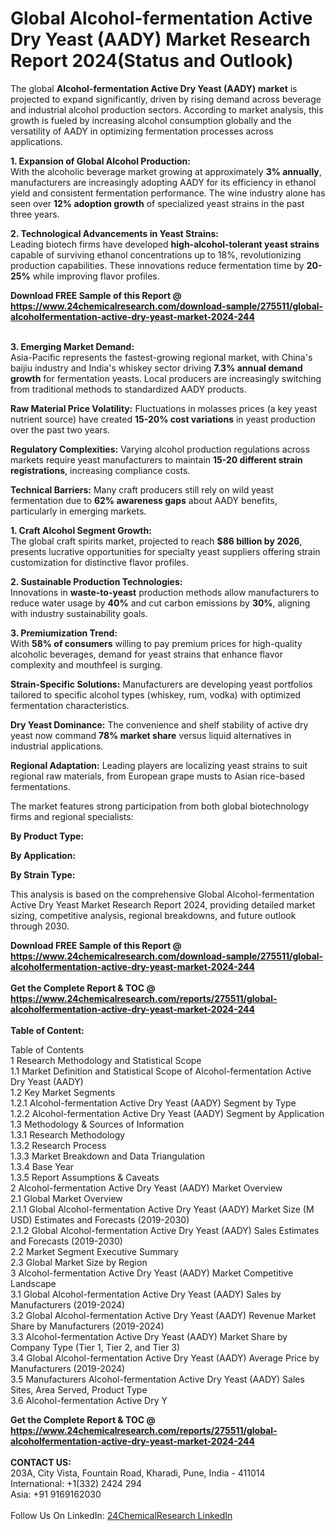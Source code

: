 <h1>Global Alcohol-fermentation Active Dry Yeast (AADY) Market Research Report 2024(Status and Outlook)</h1><p>The global <strong>Alcohol-fermentation Active Dry Yeast (AADY) market</strong> is projected to expand significantly, driven by rising demand across beverage and industrial alcohol production sectors. According to market analysis, this growth is fueled by increasing alcohol consumption globally and the versatility of AADY in optimizing fermentation processes across applications.</p><p><strong>1. Expansion of Global Alcohol Production:</strong><br>
With the alcoholic beverage market growing at approximately <strong>3% annually</strong>, manufacturers are increasingly adopting AADY for its efficiency in ethanol yield and consistent fermentation performance. The wine industry alone has seen over <strong>12% adoption growth</strong> of specialized yeast strains in the past three years.</p><p><strong>2. Technological Advancements in Yeast Strains:</strong><br>
Leading biotech firms have developed <strong>high-alcohol-tolerant yeast strains</strong> capable of surviving ethanol concentrations up to 18%, revolutionizing production capabilities. These innovations reduce fermentation time by <strong>20-25%</strong> while improving flavor profiles.</p><div><b>Download FREE Sample of this Report @ 
            <a href="https://www.24chemicalresearch.com/download-sample/275511/global-alcoholfermentation-active-dry-yeast-market-2024-244">
            https://www.24chemicalresearch.com/download-sample/275511/global-alcoholfermentation-active-dry-yeast-market-2024-244</a></b></div><br><p><strong>3. Emerging Market Demand:</strong><br>
Asia-Pacific represents the fastest-growing regional market, with China's baijiu industry and India's whiskey sector driving <strong>7.3% annual demand growth</strong> for fermentation yeasts. Local producers are increasingly switching from traditional methods to standardized AADY products.</p><p><strong>Raw Material Price Volatility:</strong> Fluctuations in molasses prices (a key yeast nutrient source) have created <strong>15-20% cost variations</strong> in yeast production over the past two years.</p><p><strong>Regulatory Complexities:</strong> Varying alcohol production regulations across markets require yeast manufacturers to maintain <strong>15-20 different strain registrations</strong>, increasing compliance costs.</p><p><strong>Technical Barriers:</strong> Many craft producers still rely on wild yeast fermentation due to <strong>62% awareness gaps</strong> about AADY benefits, particularly in emerging markets.</p><p><strong>1. Craft Alcohol Segment Growth:</strong><br>
The global craft spirits market, projected to reach <strong>$86 billion by 2026</strong>, presents lucrative opportunities for specialty yeast suppliers offering strain customization for distinctive flavor profiles.</p><p><strong>2. Sustainable Production Technologies:</strong><br>
Innovations in <strong>waste-to-yeast</strong> production methods allow manufacturers to reduce water usage by <strong>40%</strong> and cut carbon emissions by <strong>30%</strong>, aligning with industry sustainability goals.</p><p><strong>3. Premiumization Trend:</strong><br>
With <strong>58% of consumers</strong> willing to pay premium prices for high-quality alcoholic beverages, demand for yeast strains that enhance flavor complexity and mouthfeel is surging.</p><p><strong>Strain-Specific Solutions:</strong> Manufacturers are developing yeast portfolios tailored to specific alcohol types (whiskey, rum, vodka) with optimized fermentation characteristics.</p><p><strong>Dry Yeast Dominance:</strong> The convenience and shelf stability of active dry yeast now command <strong>78% market share</strong> versus liquid alternatives in industrial applications.</p><p><strong>Regional Adaptation:</strong> Leading players are localizing yeast strains to suit regional raw materials, from European grape musts to Asian rice-based fermentations.</p><p>The market features strong participation from both global biotechnology firms and regional specialists:</p><p><strong>By Product Type:</strong></p><p><strong>By Application:</strong></p><p><strong>By Strain Type:</strong></p><p>This analysis is based on the comprehensive Global Alcohol-fermentation Active Dry Yeast Market Research Report 2024, providing detailed market sizing, competitive analysis, regional breakdowns, and future outlook through 2030.</p><div><b>Download FREE Sample of this Report @ 
            <a href="https://www.24chemicalresearch.com/download-sample/275511/global-alcoholfermentation-active-dry-yeast-market-2024-244">
            https://www.24chemicalresearch.com/download-sample/275511/global-alcoholfermentation-active-dry-yeast-market-2024-244</a></b></div><br><div><b>Get the Complete Report & TOC @ 
            <a href="https://www.24chemicalresearch.com/reports/275511/global-alcoholfermentation-active-dry-yeast-market-2024-244">
            https://www.24chemicalresearch.com/reports/275511/global-alcoholfermentation-active-dry-yeast-market-2024-244</a></b></div><br>
            <b>Table of Content:</b><p>Table of Contents<br />
1 Research Methodology and Statistical Scope<br />
1.1 Market Definition and Statistical Scope of Alcohol-fermentation Active Dry Yeast (AADY)<br />
1.2 Key Market Segments<br />
1.2.1 Alcohol-fermentation Active Dry Yeast (AADY) Segment by Type<br />
1.2.2 Alcohol-fermentation Active Dry Yeast (AADY) Segment by Application<br />
1.3 Methodology & Sources of Information<br />
1.3.1 Research Methodology<br />
1.3.2 Research Process<br />
1.3.3 Market Breakdown and Data Triangulation<br />
1.3.4 Base Year<br />
1.3.5 Report Assumptions & Caveats<br />
2 Alcohol-fermentation Active Dry Yeast (AADY) Market Overview<br />
2.1 Global Market Overview<br />
2.1.1 Global Alcohol-fermentation Active Dry Yeast (AADY) Market Size (M USD) Estimates and Forecasts (2019-2030)<br />
2.1.2 Global Alcohol-fermentation Active Dry Yeast (AADY) Sales Estimates and Forecasts (2019-2030)<br />
2.2 Market Segment Executive Summary<br />
2.3 Global Market Size by Region<br />
3 Alcohol-fermentation Active Dry Yeast (AADY) Market Competitive Landscape<br />
3.1 Global Alcohol-fermentation Active Dry Yeast (AADY) Sales by Manufacturers (2019-2024)<br />
3.2 Global Alcohol-fermentation Active Dry Yeast (AADY) Revenue Market Share by Manufacturers (2019-2024)<br />
3.3 Alcohol-fermentation Active Dry Yeast (AADY) Market Share by Company Type (Tier 1, Tier 2, and Tier 3)<br />
3.4 Global Alcohol-fermentation Active Dry Yeast (AADY) Average Price by Manufacturers (2019-2024)<br />
3.5 Manufacturers Alcohol-fermentation Active Dry Yeast (AADY) Sales Sites, Area Served, Product Type<br />
3.6 Alcohol-fermentation Active Dry Y</p><div><b>Get the Complete Report & TOC @ 
            <a href="https://www.24chemicalresearch.com/reports/275511/global-alcoholfermentation-active-dry-yeast-market-2024-244">
            https://www.24chemicalresearch.com/reports/275511/global-alcoholfermentation-active-dry-yeast-market-2024-244</a></b></div><br><b>CONTACT US:</b><br>
            203A, City Vista, Fountain Road, Kharadi, Pune, India - 411014<br>
            International: +1(332) 2424 294<br>
            Asia: +91 9169162030 <br><br>
            Follow Us On LinkedIn: <a href="https://www.linkedin.com/company/24chemicalresearch/">24ChemicalResearch LinkedIn</a>